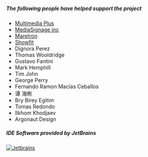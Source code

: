 ##### The following people have helped support the project

- [Multimedia Plus](http://www.multimediaplus.com)
- [MediaSignage inc](http://www.digitalsignage.com)
- [Maretron](https://www.maretron.com/)
- [Showfit](http://showfit.com/)
- Dignora Perez
- Thomas Wooldridge
- Gustavo Fantini
- Mark Hemphill
- Tim John
- George Perry
- Fernando Ramon Macías Ceballos
- 谭 海彬
- Bry Birey Egitim
- Tomas Redondo
- Ilkhom Khodjaev
- Argonaut Design

##### IDE Software provided by JetBrains
[![Jetbrains](https://raw.githubusercontent.com/tuarua/WebViewANE/master/screenshots/jetbrains.png)](https://www.jetbrains.com)

